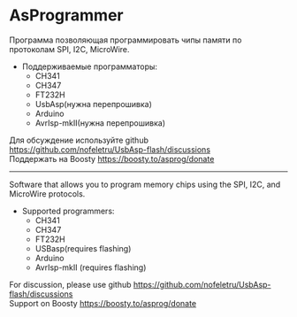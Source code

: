 # AsProgrammer
Программа позволяющая программировать чипы памяти по протоколам SPI, I2C, MicroWire.
- Поддерживаемые программаторы:
    - CH341
    - CH347
    - FT232H
    - UsbAsp(нужна перепрошивка)
    - Arduino
    - AvrIsp-mkII(нужна перепрошивка)

Для обсуждение используйте github https://github.com/nofeletru/UsbAsp-flash/discussions <br>
Поддержать на Boosty https://boosty.to/asprog/donate

----

Software that allows you to program memory chips using the SPI, I2C, and MicroWire protocols.
- Supported programmers:
    - CH341
    - CH347
    - FT232H
    - USBasp(requires flashing)
    - Arduino
    - AvrIsp-mkII (requires flashing)

For discussion, please use github https://github.com/nofeletru/UsbAsp-flash/discussions <br>
Support on Boosty https://boosty.to/asprog/donate
